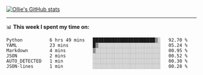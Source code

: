<!--
**icedpanda/icedpanda** is a ✨ _special_ ✨ repository because its `README.md` (this file) appears on your GitHub profile.

Here are some ideas to get you started:

- 🔭 I’m currently working on ...
- 🌱 I’m currently learning ...
- 👯 I’m looking to collaborate on ...
- 🤔 I’m looking for help with ...
- 💬 Ask me about ...
- 📫 How to reach me: ...
- 😄 Pronouns: ...
- ⚡ Fun fact: ...
-->
[![Ollie's GitHub stats](https://github-readme-stats-icedpanda.vercel.app/api?username=icedpanda&count_private=true&show_icons=true)](https://github.com/icedpanda)

---
📊 **This week I spent my time on:**
<!--START_SECTION:waka-->

```text
Python          6 hrs 49 mins   ███████████████████████▒░   92.70 %
YAML            23 mins         █▒░░░░░░░░░░░░░░░░░░░░░░░   05.24 %
Markdown        4 mins          ▒░░░░░░░░░░░░░░░░░░░░░░░░   00.95 %
JSON            2 mins          ░░░░░░░░░░░░░░░░░░░░░░░░░   00.52 %
AUTO_DETECTED   1 min           ░░░░░░░░░░░░░░░░░░░░░░░░░   00.30 %
JSON-lines      1 min           ░░░░░░░░░░░░░░░░░░░░░░░░░   00.28 %
```

<!--END_SECTION:waka-->
